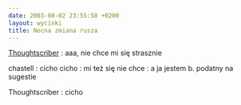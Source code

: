 ```yaml
---
date: 2003-08-02 23:55:58 +0200
layout: wycinki
title: Nocna zmiana rusza
---
```


[Thoughtscriber](http://thoughtscriber.net/ 'Marta Malina')
: aaa, nie chce mi się strasznie

chastell
: cicho cicho
: mi też się nie chce
: a ja jestem b. podatny na sugestie

Thoughtscriber
: cicho
